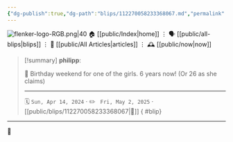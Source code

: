 ```yaml
---
{"dg-publish":true,"dg-path":"blips/112270058233368067.md","permalink":"/blips/112270058233368067/","title":"philipp on mastodon @ 2024-04-14"}
---
```



<div class="transclusion internal-embed is-loaded"><div class="markdown-embed">




![flenker-logo-RGB.png|40](/img/user/attachments/flenker-logo-RGB.png)
🏠 [[public/Index\|home]]  ⋮ 🗣️ [[public/all-blips\|blips]] ⋮  📝 [[public/All Articles\|articles]]  ⋮ 🕰️ [[public/now\|now]]


</div></div>


> [!summary] **philipp**:
>
> 🎉 Birthday weekend for one of the girls. 6 years now! (Or 26 as she claims)
> - - -
>
> 🗓️ <code>Sun, Apr 14, 2024</code>  · ✏️ <code> Fri, May 2, 2025</code>  · [[public/blips/112270058233368067\|🔗]]
{ #blip}


- - -

 👾
